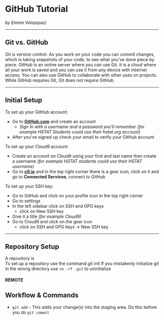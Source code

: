 # GitHub Tutorial

_by Emma Velazquez_

---
## Git vs. GitHub
Git is version control. As you work on your code you can commit changes, which is taking snapshots of your code, to see what you've done piece by piece. GitHub is an online server where you can use Git. It is a cloud where all your work is saved and you can use it from any device with internet access. You can also use GitHub to collaborate with other uses on projects. While GitHub requires Git, Git does not require GitHub.





---
## Initial Setup
To set up your GitHub account:   
* Go to [**GitHub.com**](https://github.com/) and create an account  
    * _Sign In with a username and a password you'll remember (for example HSTAT Students could use their hstat.org account)_
* After you've signed up check your email to verify your GitHub account

To set up your Cloud9 account:
* Create an account on Cloud9 using your first and last name then create a username _(for example HSTAT students could use their HSTAT username)_
* Go to [**c9.io**](https://c9.io/) and in the top right corner there is a gear icon, click on it and go to **Connected Services**, connect to GitHub

To set up your SSH key:
* Go to GitHub and click on your profile icon in the top right corner
* Go to settings
* In the left sidebar click on SSH and GPG keys
    * click on New SSH key
* Give it a title _(for example Cloud9)_
* Go to Cloud9 and click on the gear icon 
    * click on SSH and GPG keys ->  New SSH key
---
## Repository Setup
A repository is  
To set up a repository use the command git init
If you mistakenly initialize git in the wrong directory use ```rm -rf .git``` to uninitialize

####  REMOTE
## Workflow & Commands
* ``` git add ``` - This adds your change(s) into the staging area. Do this before you do ``` git commit ```

